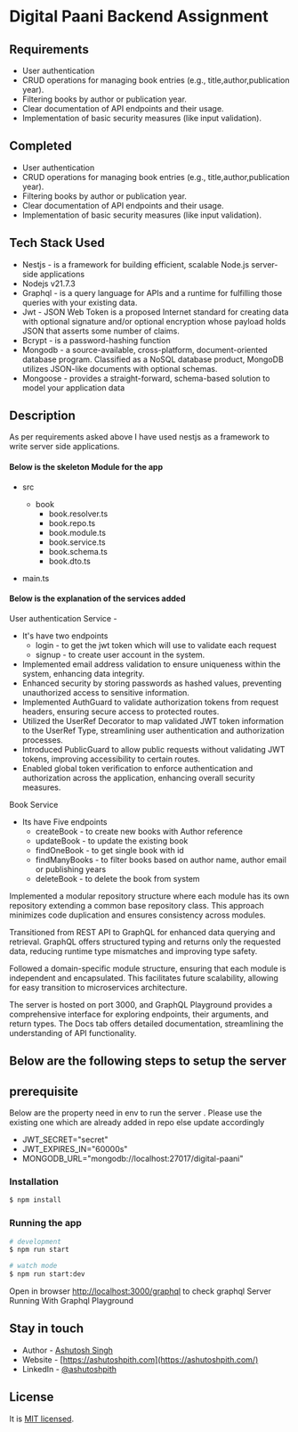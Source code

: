 # Digital Paani Backend Assignment

## Requirements
   - User authentication
   - CRUD operations for managing book entries (e.g., title,author,publication year).
   - Filtering books by author or publication year.
   - Clear documentation of API endpoints and their usage.
   - Implementation of basic security measures (like input validation).

## Completed
   - User authentication
   - CRUD operations for managing book entries (e.g., title,author,publication year).
   - Filtering books by author or publication year.
   - Clear documentation of API endpoints and their usage.
   - Implementation of basic security measures (like input validation).
  
## Tech Stack Used
 - Nestjs - is a framework for building efficient, scalable Node.js server-side applications
 - Nodejs v21.7.3
 - Graphql - is a query language for APIs and a runtime for fulfilling those queries with your existing data.
 - Jwt - JSON Web Token is a proposed Internet standard for creating data with optional signature and/or optional encryption whose payload holds JSON that asserts some number of claims.
 - Bcrypt - is a password-hashing function
 - Mongodb - a source-available, cross-platform, document-oriented database program. Classified as a NoSQL database product, MongoDB utilizes JSON-like documents with optional schemas.
 - Mongoose - provides a straight-forward, schema-based solution to model your application data
  
## Description
As per requirements asked above I have used nestjs as a framework to write server side applications.

#### Below is the skeleton Module for the app 
- src 
  - book
    - book.resolver.ts
    - book.repo.ts
    - book.module.ts
    - book.service.ts
    - book.schema.ts
    - book.dto.ts
  
- main.ts

#### Below is the explanation of the services added

User authentication Service - 
- It's have two endpoints
  - login - to get the jwt token which will use to validate each request
  - signup - to create user account in the system. 
- Implemented email address validation to ensure uniqueness within the system, enhancing data integrity.
- Enhanced security by storing passwords as hashed values, preventing unauthorized access to sensitive information.
- Implemented AuthGuard to validate authorization tokens from request headers, ensuring secure access to protected routes.
- Utilized the UserRef Decorator to map validated JWT token information to the UserRef Type, streamlining user authentication and authorization processes.
- Introduced PublicGuard to allow public requests without validating JWT tokens, improving accessibility to certain routes.
- Enabled global token verification to enforce authentication and authorization across the application, enhancing overall security measures.
  
Book Service
  - Its have Five endpoints
      - createBook - to create new books with Author reference
      - updateBook - to update the existing book
      - findOneBook - to get single book with id 
      - findManyBooks - to filter books based on author name, author email or publishing years
      - deleteBook  - to delete the book from system

Implemented a modular repository structure where each module has its own repository extending a common base repository class. This approach minimizes code duplication and ensures consistency across modules.

Transitioned from REST API to GraphQL for enhanced data querying and retrieval. GraphQL offers structured typing and returns only the requested data, reducing runtime type mismatches and improving type safety.

Followed a domain-specific module structure, ensuring that each module is independent and encapsulated. This facilitates future scalability, allowing for easy transition to microservices architecture.

The server is hosted on port 3000, and GraphQL Playground provides a comprehensive interface for exploring endpoints, their arguments, and return types. The Docs tab offers detailed documentation, streamlining the understanding of API functionality.

## Below are the following steps to setup the server

## prerequisite

Below are the property need in env to run the server . Please use the existing one which are already added in repo else update accordingly 

 - JWT_SECRET="secret"
 - JWT_EXPIRES_IN="60000s"
 - MONGODB_URL="mongodb://localhost:27017/digital-paani"
  

### Installation

```bash
$ npm install
```

### Running the app

```bash
# development
$ npm run start

# watch mode
$ npm run start:dev

```
Open in browser 
[http://localhost:3000/graphql](http://localhost:3000/graphql)
to check graphql Server Running With Graphql Playground

## Stay in touch

- Author - [Ashutosh Singh](https://kamilmysliwiec.com)
- Website - [https://ashutoshpith.com](https://ashutoshpith.com/)
- LinkedIn - [@ashutoshpith](https://www.linkedin.com/in/ashutoshpith/)

## License
It is [MIT licensed](LICENSE).

